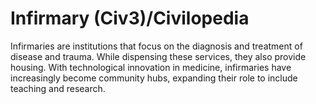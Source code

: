 # Infirmary (Civ3)/Civilopedia

Infirmaries are institutions that focus on the diagnosis and treatment of disease and trauma. While dispensing these services, 
they also provide housing. With technological innovation in medicine, infirmaries have increasingly become community hubs, 
expanding their role to include teaching and research.